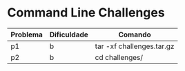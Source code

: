 
# Command Line Challenges

| Problema | Dificuldade | Comando |
| -------- | ----------- | ------- |
| p1 | b | tar -xf challenges.tar.gz |
| p2 | b | cd challenges/ | 
